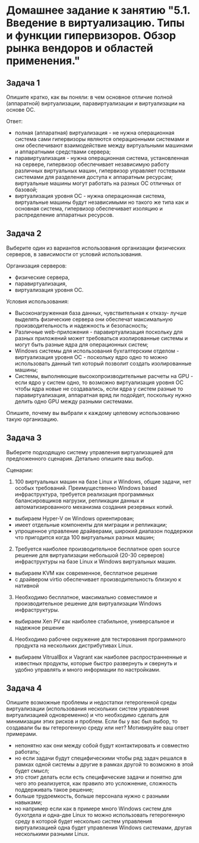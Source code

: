 
# Домашнее задание к занятию "5.1. Введение в виртуализацию. Типы и функции гипервизоров. Обзор рынка вендоров и областей применения."

## Задача 1

Опишите кратко, как вы поняли: в чем основное отличие полной (аппаратной) виртуализации, паравиртуализации и виртуализации на основе ОС.

Ответ:
- полная (аппаратная) виртуализация - не нужна операционная система
сами гипервизоры являются операционными системами и они обеспечивают взаимодействие между 
виртуальными машинами и аппаратными средствами сервера;
- паравиртуализация - нужна операционная система, установленная на сервере,
гипервизор обеспечивает независимую работу различных виртуальных машин, 
гипервизор управляет гостевыми системами для разделения доступа к аппаратным ресурсам;
виртуальные машины могут работать на разных ОС отличных от базовой;
- виртуализация уровня ОС - нужна операционная система, виртуальные машины будут
независимыми но такого же типа как и основная система, гипервизор обеспечивает изоляцию
и распределение аппаратных ресурсов.


## Задача 2

Выберите один из вариантов использования организации физических серверов, в зависимости от условий использования.

Организация серверов:
- физические сервера,
- паравиртуализация,
- виртуализация уровня ОС.

Условия использования:
- Высоконагруженная база данных, чувствительная к отказу- лучше выделять физические сервера
они обеспечат максимальную производительность и надежность и безопасность;
- Различные web-приложения - паравиртуализация поскольку для разных приложений
может требоваться изолированные системы и могут быть разные ядра для операционных систем;
- Windows системы для использования бухгалтерским отделом - виртуализация уровня ОС - поскольку ядро одно
то можно использовать данный тип который позволит создать изолированные машины;
- Системы, выполняющие высокопроизводительные расчеты на GPU - если ядро у систем одно,
то возможно виртуализация уровня ОС чтобы ядра новые не создавались, если ядра у систем разные
то паравиртуализация, аппаратная вряд ли подойдет, поскольку нужно делить одно GPU между разными системами.

Опишите, почему вы выбрали к каждому целевому использованию такую организацию.

## Задача 3

Выберите подходящую систему управления виртуализацией для предложенного сценария. Детально опишите ваш выбор.

Сценарии:

1. 100 виртуальных машин на базе Linux и Windows, общие задачи, нет особых требований. Преимущественно Windows based инфраструктура, требуется реализация программных балансировщиков нагрузки, репликации данных и автоматизированного механизма создания резервных копий.
- выбираем Hyper-V он Windows ориентирован;
- имеет отдельные компоненты для миграции и репликации;
- упрощенное управление драйверами, широкий диапазон поддержки что 
пригодится когда 100 виртуальных разных машин;
2. Требуется наиболее производительное бесплатное open source решение для виртуализации небольшой (20-30 серверов) инфраструктуры на базе Linux и Windows виртуальных машин.
- выбираем KVM как современное, бесплатное решение
- с драйвером virtio обеспечивает производительность близкую к нативной
3. Необходимо бесплатное, максимально совместимое и производительное решение для виртуализации Windows инфраструктуры.
- выбираем Xen PV как наиболее стабильное, универсальное и надежное решение
4. Необходимо рабочее окружение для тестирования программного продукта на нескольких дистрибутивах Linux.
- выбираем VitrualBox и Vagrant как наиболее распространненные и известных продукты,
которые быстро развернуть и свернуть и удобно управлять и много информации по настройками.

## Задача 4

Опишите возможные проблемы и недостатки гетерогенной среды виртуализации (использования нескольких систем управления виртуализацией одновременно) и что необходимо сделать для минимизации этих рисков и проблем. Если бы у вас был выбор, то создавали бы вы гетерогенную среду или нет? Мотивируйте ваш ответ примерами.

- непонятно как они между собой будут контактировать и совместно работать;
- но если задачи будут специфическими чтобы ряд задач решался в рамках одной системы а другие в рамках
другой то возможно в этой будет смысл;
- это стоит делать если есть специфические задачи и понятно для чего это реализуется,
как правило это усложнение, сложность поддерживать такое решение;
- больше трудоемкость, больше персонала нужно с разными навыками;
- но например если как в примере много Windows систем для бухотдела и одна-две Linux
то можно использовать гетерогенную среду в которой будет несколько систем управления
виртуализацией одна будет управления Windows системами, другая несколькими разными Linux.